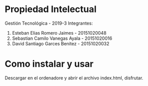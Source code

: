# Propiedad Intelectual
Gestión Tecnológica - 2019-3
Integrantes: 
<ol>
<li>Esteban Elias Romero Jaimes - 20151020048</li> 
<li>Sebastian Camilo Vanegas Ayala - 20151020016</li> 
<li>David Santiago Garces Benitez - 20151020032</li>
</ol>

# Como instalar y usar
Descargar en el ordenadore y abrir el archivo index.html, disfrutar.
